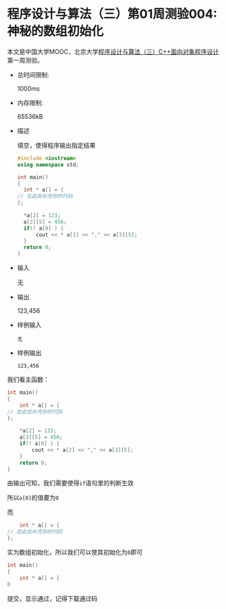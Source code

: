 # 程序设计与算法（三）第01周测验004:神秘的数组初始化

本文是中国大学MOOC，北京大学[程序设计与算法（三）C++面向对象程序设计](https://www.icourse163.org/learn/PKU-1002029030#/learn/announce)第一周测验。

- 总时间限制: 

  1000ms

- 内存限制: 

  65536kB

- 描述

  填空，使得程序输出指定结果

  ```cpp
  #include <iostream>
  using namespace std;
  
  int main()
  {
  	int * a[] = {
  // 在此处补充你的代码
  };
  	
  	*a[2] = 123;
  	a[3][5] = 456;
  	if(! a[0] ) {
  		cout << * a[2] << "," << a[3][5];
  	}
  	return 0;
  }
  ```

  

- 输入

  无

- 输出

  123,456

- 样例输入

  `无`

- 样例输出

  `123,456`

我们看主函数：

```cpp
int main()
{
	int * a[] = {
// 在此处补充你的代码
};
	
	*a[2] = 123;
	a[3][5] = 456;
	if(! a[0] ) {
		cout << * a[2] << "," << a[3][5];
	}
	return 0;
}
```

由输出可知，我们需要使得`if`语句里的判断生效

所以`a[0]`的值要为`0`

而

```cpp
	int * a[] = {
// 在此处补充你的代码
};
```

实为数组初始化，所以我们可以使其初始化为`0`即可

```cpp
int main()
{
	int * a[] = {
0
```

提交，显示通过，记得下载通过码